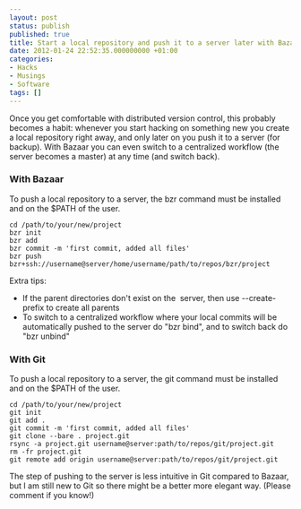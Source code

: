 ```yaml
---
layout: post
status: publish
published: true
title: Start a local repository and push it to a server later with Bazaar and Git
date: 2012-01-24 22:52:35.000000000 +01:00
categories:
- Hacks
- Musings
- Software
tags: []
---
```

Once you get comfortable with distributed version control, this probably becomes a habit: whenever you start hacking on something new you create a local repository right away, and only later on you push it to a server (for backup). With Bazaar you can even switch to a centralized workflow (the server becomes a master) at any time (and switch back).
<h3>With Bazaar</h3>
To push a local repository to a server, the bzr command must be installed and on the $PATH of the user.

```
cd /path/to/your/new/project
bzr init
bzr add
bzr commit -m 'first commit, added all files'
bzr push bzr+ssh://username@server/home/username/path/to/repos/bzr/project
```

Extra tips:
<ul>
	<li>If the parent directories don't exist on the  server, then use --create-prefix to create all parents</li>
	<li>To switch to a centralized workflow where your local commits will be automatically pushed to the server do "bzr bind", and to switch back do "bzr unbind"</li>
</ul>
<h3>With Git</h3>
To push a local repository to a server, the git command must be installed and on the $PATH of the user.

```
cd /path/to/your/new/project
git init
git add .
git commit -m 'first commit, added all files'
git clone --bare . project.git
rsync -a project.git username@server:path/to/repos/git/project.git
rm -fr project.git
git remote add origin username@server:path/to/repos/git/project.git
```

The step of pushing to the server is less intuitive in Git compared to Bazaar, but I am still new to Git so there might be a better more elegant way. (Please comment if you know!)
